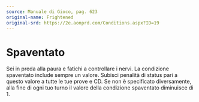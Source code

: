 ```yaml
---
source: Manuale di Gioco, pag. 623
original-name: Frightened
original-srd: https://2e.aonprd.com/Conditions.aspx?ID=19
---
```


# Spaventato

Sei in preda alla paura e fatichi a controllare i nervi. La condizione
spaventato include sempre un valore. Subisci penalità di status pari a questo
valore a tutte le tue prove e CD. Se non è specificato diversamente, alla fine
di ogni tuo turno il valore della condizione spaventato diminuisce di 1.
